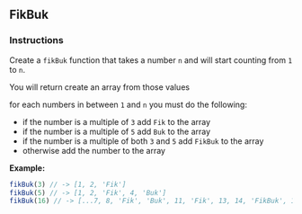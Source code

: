 ## FikBuk

### Instructions

Create a `fikBuk` function that takes a number `n` and will start counting from
`1` to `n`.

You will return create an array from those values

for each numbers in between `1` and `n` you must do the following:

- if the number is a multiple of `3` add `Fik` to the array
- if the number is a multiple of `5` add `Buk` to the array
- if the number is a multiple of both `3` and `5` add `FikBuk` to the array
- otherwise add the number to the array

**Example:**

```js
fikBuk(3) // -> [1, 2, 'Fik']
fikBuk(5) // -> [1, 2, 'Fik', 4, 'Buk']
fikBuk(16) // -> [...7, 8, 'Fik', 'Buk', 11, 'Fik', 13, 14, 'FikBuk', 16]
```
